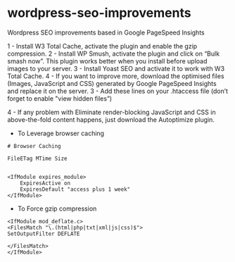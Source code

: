 # wordpress-seo-improvements
Wordpress SEO improvements based in Google PageSpeed Insights

1 - Install W3 Total Cache, activate the plugin and enable the gzip compression.
2 - Install WP Smush, activate the plugin and click on “Bulk smash now”. This plugin works  better when you install before upload images to your server.
3 - Install Yoast SEO and activate it to work with W3 Total Cache.
4 - If you want to improve more, download the optimised files (Images, JavaScript and CSS) generated by Google PageSpeed Insights and replace it on the server.
3 - Add these lines on your .htaccess file (don’t forget to enable "view hidden files”)

4 - If any problem with Eliminate render-blocking JavaScript and CSS in above-the-fold content happens, just download the Autoptimize plugin.

- To Leverage browser caching

```
# Browser Caching

FileETag MTime Size


<IfModule expires_module>
    ExpiresActive on
    ExpiresDefault "access plus 1 week"
</IfModule>
```

- To Force gzip compression

```
<IfModule mod_deflate.c>
<FilesMatch "\.(html|php|txt|xml|js|css)$">
SetOutputFilter DEFLATE

</FilesMatch>
</IfModule>
```
